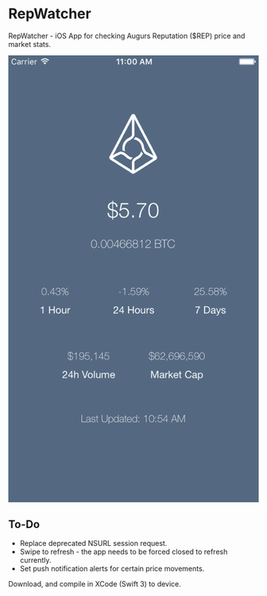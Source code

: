 # RepWatcher
RepWatcher - iOS App for checking Augurs Reputation ($REP) price and market stats. 

![Example Shot](https://raw.githubusercontent.com/tomkysar/Rep-Watcher/master/RepWatcher/screenshot.png)

## To-Do
- Replace deprecated NSURL session request. 
- Swipe to refresh - the app needs to be forced closed to refresh currently. 
- Set push notification alerts for certain price movements. 

Download, and compile in XCode (Swift 3) to device.
